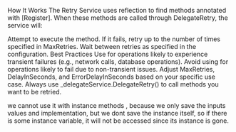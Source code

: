 How It Works
The Retry Service uses reflection to find methods annotated with [Register]. When these methods are called through DelegateRetry, the service will:

Attempt to execute the method.
If it fails, retry up to the number of times specified in MaxRetries.
Wait between retries as specified in the configuration.
Best Practices
Use for operations likely to experience transient failures (e.g., network calls, database operations).
Avoid using for operations likely to fail due to non-transient issues.
Adjust MaxRetries, DelayInSeconds, and ErrorDelayInSeconds based on your specific use case.
Always use _delegateService.DelegateRetry() to call methods you want to be retried.

we cannot use it with instance methods , because we only save the inputs values and implementation, but we dont save the instance itself, so if there is some instance variable, it will not be accessed since its instance is gone.
